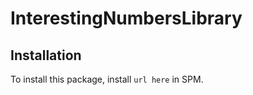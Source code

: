 # InterestingNumbersLibrary

## Installation 

To install this package, install `url here` in SPM.

